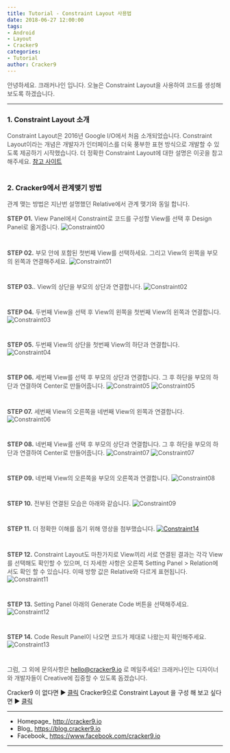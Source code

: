 ```yaml
---
title: Tutorial - Constraint Layout 사용법
date: 2018-06-27 12:00:00
tags: 
- Android
- Layout
- Cracker9
categories:
- Tutorial
author: Cracker9
---
```

<span style="color:#4d4d4d">안녕하세요. 크래커나인 입니다.
오늘은 Constraint Layout을 사용하여 코드를 생성해보도록 하겠습니다.
***
### 1. Constraint Layout 소개
<span style="color:#4d4d4d">Constraint Layout은 2016년 Google I/O에서 처음 소개되었습니다. Constraint Layout이라는 개념은 개발자가 인터페이스를 더욱 풍부한 표현 방식으로 개발할 수 있도록 제공하기 시작했습니다.
더 정확한 Constraint Layout에 대한 설명은 이곳을 참고해주세요.
[참고 사이트](https://developer.android.com/reference/android/support/constraint/ConstraintLayout)
#  

### 2. Cracker9에서 관계맺기 방법
<span style="color:#4d4d4d">관계 맺는 방법은 지난번 설명했던 Relative에서 관계 맺기와 동일 합니다.

<span style="color:#4d4d4d">**STEP 01.** View Panel에서 Constraint로 코드를 구성할 View를 선택 후 Design Panel로 옮겨줍니다.
![Constraint00](/img/HowToUseConstraint/00.gif?raw=true)
#  

<span style="color:#4d4d4d">**STEP 02.** 부모 안에 포함된 첫번째 View를 선택하세요. 그리고 View의 왼쪽을 부모의 왼쪽과 연결해주세요.
![Constraint01](/img/HowToUseConstraint/01.jpg?raw=true)
#  

<span style="color:#4d4d4d">**STEP 03.**. View의 상단을 부모의 상단과 연결합니다.
![Constraint02](/img/HowToUseConstraint/02.jpg?raw=true)
#  

<span style="color:#4d4d4d">**STEP 04.** 두번째 View을 선택 후 View의 왼쪽을 첫번째 View의 왼쪽과 연결합니다.
![Constraint03](/img/HowToUseConstraint/03.jpg?raw=true)
#  

<span style="color:#4d4d4d">**STEP 05.** 두번째 View의 상단을 첫번째 View의 하단과 연결합니다.
![Constraint04](/img/HowToUseConstraint/04.jpg?raw=true)
#  

<span style="color:#4d4d4d">**STEP 06.** 세번째 View를 선택 후 부모의 상단과 연결합니다. 그 후 하단을 부모의 하단과 연결하여 Center로 만들어줍니다.
![Constraint05](/img/HowToUseConstraint/05_1.jpg?raw=true)
![Constraint05](/img/HowToUseConstraint/05_2.jpg?raw=true)
#  

<span style="color:#4d4d4d">**STEP 07.** 세번째 View의 오른쪽을 네번째 View의 왼쪽과 연결합니다.
![Constraint06](/img/HowToUseConstraint/06.jpg?raw=true)
#  

<span style="color:#4d4d4d">**STEP 08.**
네번째 View를 선택 후 부모의 상단과 연결합니다. 그 후 하단을 부모의 하단과 연결하여 Center로 만들어줍니다.
![Constraint07](/img/HowToUseConstraint/07_1.jpg?raw=true)
![Constraint07](/img/HowToUseConstraint/07_2.jpg?raw=true)
#  

<span style="color:#4d4d4d">**STEP 09.** 네번째 View의 오른쪽을 부모의 오른쪽과 연결합니다.
![Constraint08](/img/HowToUseConstraint/08.jpg?raw=true)
#  

<span style="color:#4d4d4d">**STEP 10.** 전부된 연결된 모습은 아래와 같습니다.
![Constraint09](/img/HowToUseConstraint/09.jpg?raw=true)
#  

<span style="color:#4d4d4d">**STEP 11.** 더 정확한 이해를 돕기 위해 영상을 첨부했습니다.
[![Constraint14](/img/HowToUseConstraint/v04.jpg?raw=true)](https://youtu.be/hs54q9w5Vi0)  
#  

<span style="color:#4d4d4d">**STEP 12.** Constraint Layout도 마찬가지로 View끼리 서로 연결된 결과는 각각 View를 선택해도 확인할 수 있으며, 더 자세한 사항은 오른쪽 Setting Panel > Relation에서도 확인 할 수 있습니다. 이때 방향 값은 Relative와 다르게 표현됩니다.
![Constraint11](/img/HowToUseConstraint/11.jpg?raw=true)
#  

<span style="color:#4d4d4d">**STEP 13.** Setting Panel 아래의 Generate Code 버튼을 선택해주세요.
![Constraint12](/img/HowToUseConstraint/12.jpg?raw=true)
#  

<span style="color:#4d4d4d">**STEP 14.** Code Result Panel이 나오면 코드가 제대로 나왔는지 확인해주세요.
![Constraint13](/img/HowToUseConstraint/13.jpg?raw=true)
#  


<span style="color:#4d4d4d">그럼, 그 외에 문의사항은 [hello@cracker9.io](helloo@cracker9.io) 로 메일주세요!
크래커나인는 디자이너와 개발자들이 Creative에 집중할 수 있도록 돕겠습니다.

Cracker9 이 없다면 ▶ [클릭](http://cracker9.io/#skip-downloads)
Cracker9으로 Constraint Layout 을 구성 해 보고 싶다면  ▶ [클릭](https://release.cracker9.io/code-snippet/artboards/3a9d9693-fd18-46de-b704-10415b0286fd/)

_____

* Homepage_ http://cracker9.io
* Blog_ https://blog.cracker9.io
* Facebook_ https://www.facebook.com/cracker9.io

_____
